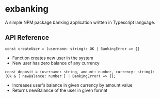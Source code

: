 # exbanking
A simple NPM package banking application written in Typescript language.


## API Reference
`const createUser = (username: string): OK | BankingError => {}`
- Function creates new user in the system
- New user has zero balance of any currency

`const deposit = (username: string, amount: number, currency: string): (Ok & { newBalance: number } | BankingError) => {};`

- Increases user's balance in given currency by amount value
- Returns newBalance of the user in given format
